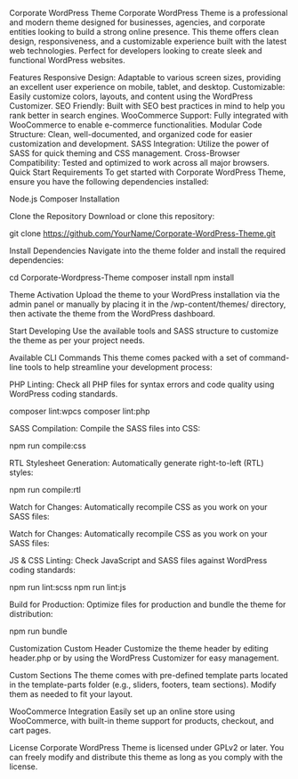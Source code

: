 Corporate WordPress Theme
Corporate WordPress Theme is a professional and modern theme designed for businesses, agencies, and corporate entities looking to build a strong online presence. This theme offers clean design, responsiveness, and a customizable experience built with the latest web technologies. Perfect for developers looking to create sleek and functional WordPress websites.

Features
Responsive Design: Adaptable to various screen sizes, providing an excellent user experience on mobile, tablet, and desktop.
Customizable: Easily customize colors, layouts, and content using the WordPress Customizer.
SEO Friendly: Built with SEO best practices in mind to help you rank better in search engines.
WooCommerce Support: Fully integrated with WooCommerce to enable e-commerce functionalities.
Modular Code Structure: Clean, well-documented, and organized code for easier customization and development.
SASS Integration: Utilize the power of SASS for quick theming and CSS management.
Cross-Browser Compatibility: Tested and optimized to work across all major browsers.
Quick Start
Requirements
To get started with Corporate WordPress Theme, ensure you have the following dependencies installed:

Node.js
Composer
Installation

Clone the Repository
Download or clone this repository:

git clone https://github.com/YourName/Corporate-WordPress-Theme.git

Install Dependencies
Navigate into the theme folder and install the required dependencies:

cd Corporate-Wordpress-Theme
composer install
npm install

Theme Activation
Upload the theme to your WordPress installation via the admin panel or manually by placing it in the /wp-content/themes/ directory, then activate the theme from the WordPress dashboard.

Start Developing
Use the available tools and SASS structure to customize the theme as per your project needs.

Available CLI Commands
This theme comes packed with a set of command-line tools to help streamline your development process:

PHP Linting:
Check all PHP files for syntax errors and code quality using WordPress coding standards.

composer lint:wpcs
composer lint:php

SASS Compilation:
Compile the SASS files into CSS:

npm run compile:css

RTL Stylesheet Generation:
Automatically generate right-to-left (RTL) styles:

npm run compile:rtl

Watch for Changes:
Automatically recompile CSS as you work on your SASS files:

Watch for Changes:
Automatically recompile CSS as you work on your SASS files:

JS & CSS Linting:
Check JavaScript and SASS files against WordPress coding standards:

npm run lint:scss
npm run lint:js

Build for Production:
Optimize files for production and bundle the theme for distribution:

npm run bundle

Customization
Custom Header
Customize the theme header by editing header.php or by using the WordPress Customizer for easy management.

Custom Sections
The theme comes with pre-defined template parts located in the template-parts folder (e.g., sliders, footers, team sections). Modify them as needed to fit your layout.

WooCommerce Integration
Easily set up an online store using WooCommerce, with built-in theme support for products, checkout, and cart pages.

License
Corporate WordPress Theme is licensed under GPLv2 or later. You can freely modify and distribute this theme as long as you comply with the license.